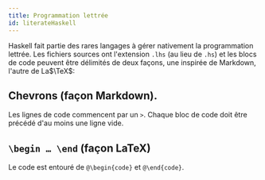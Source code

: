 ```yaml
---
title: Programmation lettrée
id: literateHaskell
---
```


Haskell fait partie des rares langages à gérer nativement la programmation lettrée. Les fichiers sources ont l'extension `.lhs` (au lieu de `.hs`) et les blocs de code peuvent être délimités de deux façons, une inspirée de Markdown, l'autre de La$\TeX$:

## Chevrons (façon Markdown).

Les lignes de code commencent par un `>`. Chaque bloc de code doit être précédé d'au moins une ligne vide.

## `\begin … \end` (façon LaTeX)

Le code est entouré de `@\begin{code}` et `@\end{code}`.
